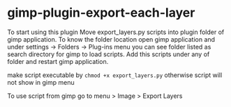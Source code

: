 # gimp-plugin-export-each-layer

To start using this plugin
Move export_layers.py scripts into plugin folder of gimp application. To know the folder location open gimp application and under settings -> Folders -> Plug-ins menu you can see folder listed as search directory for gimp to load scripts. Add this scripts under any of folder and restart gimp application.

make script executable by `chmod +x export_layers.py` otherwise script will not show in gimp menu

To use script from gimp go to menu > Image > Export Layers
